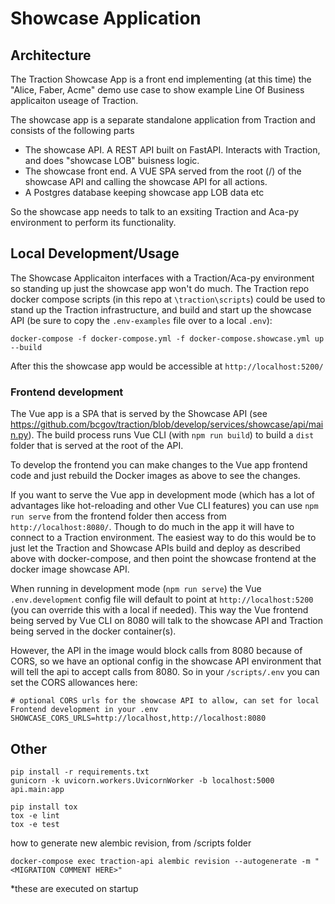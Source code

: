 # Showcase Application

## Architecture

The Traction Showcase App is a front end implementing (at this time) the "Alice, Faber, Acme" demo use case to show example Line Of Business applicaiton useage of Traction.

The showcase app is a separate standalone application from Traction and consists of the following parts

- The showcase API. A REST API built on FastAPI. Interacts with Traction, and does "showcase LOB" buisness logic.
- The showcase front end. A VUE SPA served from the root (/) of the showcase API and calling the showcase API for all actions.
- A Postgres database keeping showcase app LOB data etc

So the showcase app needs to talk to an exsiting Traction and Aca-py environment to perform its functionality.

## Local Development/Usage

The Showcase Applicaiton interfaces with a Traction/Aca-py environment so standing up just the showcase app won't do much. The Traction repo docker compose scripts (in this repo at `\traction\scripts`) could be used to stand up the Traction infrastructure, and build and start up the showcase API (be sure to copy the `.env-examples` file over to a local `.env`):

`docker-compose -f docker-compose.yml -f docker-compose.showcase.yml up --build`

After this the showcase app would be accessible at `http://localhost:5200/`

### Frontend development

The Vue app is a SPA that is served by the Showcase API (see <https://github.com/bcgov/traction/blob/develop/services/showcase/api/main.py>). The build process runs Vue CLI (with `npm run build`) to build a `dist` folder that is served at the root of the API.

To develop the frontend you can make changes to the Vue app frontend code and just rebuild the Docker images as above to see the changes.

If you want to serve the Vue app in development mode (which has a lot of advantages like hot-reloading and other Vue CLI features) you can use `npm run serve` from the frontend folder then access from `http://localhost:8080/`. Though to do much in the app it will have to connect to a Traction environment. The easiest way to do this would be to just let the Traction and Showcase APIs build and deploy as described above with docker-compose, and then point the showcase frontend at the docker image showcase API.

When running in development mode (`npm run serve`) the Vue `.env.development` config file will default to point at `http://localhost:5200` (you can override this with a local if needed). This way the Vue frontend being served by Vue CLI on 8080 will talk to the showcase API and Traction being served in the docker container(s).

However, the API in the image would block calls from 8080 because of CORS, so we have an optional config in the showcase API environment that will tell the api to accept calls from 8080.
So in your `/scripts/.env` you can set the CORS allowances here:
```
# optional CORS urls for the showcase API to allow, can set for local Frontend development in your .env
SHOWCASE_CORS_URLS=http://localhost,http://localhost:8080
```

## Other

```shell
pip install -r requirements.txt
gunicorn -k uvicorn.workers.UvicornWorker -b localhost:5000  api.main:app
```

```shell
pip install tox
tox -e lint
tox -e test
```

how to generate new alembic revision, from /scripts folder

```
docker-compose exec traction-api alembic revision --autogenerate -m "<MIGRATION COMMENT HERE>"

```

\*these are executed on startup
